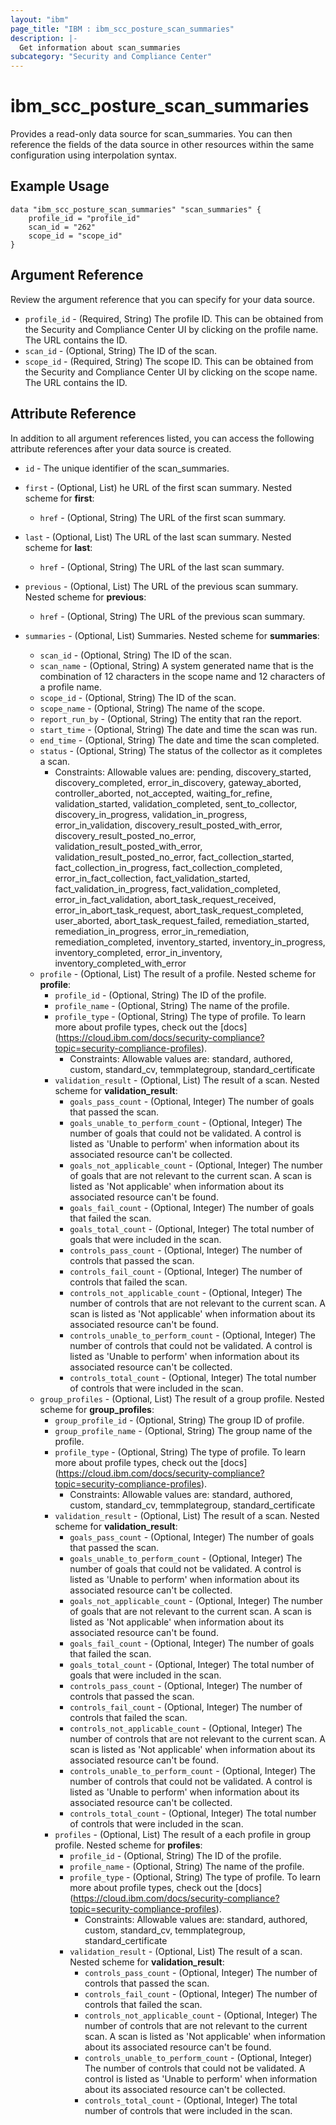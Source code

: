 ```yaml
---
layout: "ibm"
page_title: "IBM : ibm_scc_posture_scan_summaries"
description: |-
  Get information about scan_summaries
subcategory: "Security and Compliance Center"
---
```


# ibm_scc_posture_scan_summaries

Provides a read-only data source for scan_summaries. You can then reference the fields of the data source in other resources within the same configuration using interpolation syntax.

## Example Usage

```hcl
data "ibm_scc_posture_scan_summaries" "scan_summaries" {
	profile_id = "profile_id"
	scan_id = "262"
	scope_id = "scope_id"
}
```

## Argument Reference

Review the argument reference that you can specify for your data source.

* `profile_id` - (Required, String) The profile ID. This can be obtained from the Security and Compliance Center UI by clicking on the profile name. The URL contains the ID.
* `scan_id` - (Optional, String) The ID of the scan.
* `scope_id` - (Required, String) The scope ID. This can be obtained from the Security and Compliance Center UI by clicking on the scope name. The URL contains the ID.

## Attribute Reference

In addition to all argument references listed, you can access the following attribute references after your data source is created.

* `id` - The unique identifier of the scan_summaries.
* `first` - (Optional, List) he URL of the first scan summary.
Nested scheme for **first**:
	* `href` - (Optional, String) The URL of the first scan summary.

* `last` - (Optional, List) The URL of the last scan summary.
Nested scheme for **last**:
	* `href` - (Optional, String) The URL of the last scan summary.

* `previous` - (Optional, List) The URL of the previous scan summary.
Nested scheme for **previous**:
	* `href` - (Optional, String) The URL of the previous scan summary.

* `summaries` - (Optional, List) Summaries.
Nested scheme for **summaries**:
	* `scan_id` - (Optional, String) The ID of the scan.
	* `scan_name` - (Optional, String) A system generated name that is the combination of 12 characters in the scope name and 12 characters of a profile name.
	* `scope_id` - (Optional, String) The ID of the scan.
	* `scope_name` - (Optional, String) The name of the scope.
	* `report_run_by` - (Optional, String) The entity that ran the report.
	* `start_time` - (Optional, String) The date and time the scan was run.
	* `end_time` - (Optional, String) The date and time the scan completed.
	* `status` - (Optional, String) The status of the collector as it completes a scan.
	  * Constraints: Allowable values are: pending, discovery_started, discovery_completed, error_in_discovery, gateway_aborted, controller_aborted, not_accepted, waiting_for_refine, validation_started, validation_completed, sent_to_collector, discovery_in_progress, validation_in_progress, error_in_validation, discovery_result_posted_with_error, discovery_result_posted_no_error, validation_result_posted_with_error, validation_result_posted_no_error, fact_collection_started, fact_collection_in_progress, fact_collection_completed, error_in_fact_collection, fact_validation_started, fact_validation_in_progress, fact_validation_completed, error_in_fact_validation, abort_task_request_received, error_in_abort_task_request, abort_task_request_completed, user_aborted, abort_task_request_failed, remediation_started, remediation_in_progress, error_in_remediation, remediation_completed, inventory_started, inventory_in_progress, inventory_completed, error_in_inventory, inventory_completed_with_error
	* `profile` - (Optional, List) The result of a profile.
	Nested scheme for **profile**:
		* `profile_id` - (Optional, String) The ID of the profile.
		* `profile_name` - (Optional, String) The name of the profile.
		* `profile_type` - (Optional, String) The type of profile. To learn more about profile types, check out the [docs] (https://cloud.ibm.com/docs/security-compliance?topic=security-compliance-profiles).
		  * Constraints: Allowable values are: standard, authored, custom, standard_cv, temmplategroup, standard_certificate
		* `validation_result` - (Optional, List) The result of a scan.
		Nested scheme for **validation_result**:
			* `goals_pass_count` - (Optional, Integer) The number of goals that passed the scan.
			* `goals_unable_to_perform_count` - (Optional, Integer) The number of goals that could not be validated. A control is listed as 'Unable to perform' when information about its associated resource can't be collected.
			* `goals_not_applicable_count` - (Optional, Integer) The number of goals that are not relevant to the current scan. A scan is listed as 'Not applicable' when information about its associated resource can't be found.
			* `goals_fail_count` - (Optional, Integer) The number of goals that failed the scan.
			* `goals_total_count` - (Optional, Integer) The total number of goals that were included in the scan.
			* `controls_pass_count` - (Optional, Integer) The number of controls that passed the scan.
			* `controls_fail_count` - (Optional, Integer) The number of controls that failed the scan.
			* `controls_not_applicable_count` - (Optional, Integer) The number of controls that are not relevant to the current scan. A scan is listed as 'Not applicable' when information about its associated resource can't be found.
			* `controls_unable_to_perform_count` - (Optional, Integer) The number of controls that could not be validated. A control is listed as 'Unable to perform' when information about its associated resource can't be collected.
			* `controls_total_count` - (Optional, Integer) The total number of controls that were included in the scan.
	* `group_profiles` - (Optional, List) The result of a group profile.
	Nested scheme for **group_profiles**:
		* `group_profile_id` - (Optional, String) The group ID of profile.
		* `group_profile_name` - (Optional, String) The group name of the profile.
		* `profile_type` - (Optional, String) The type of profile. To learn more about profile types, check out the [docs] (https://cloud.ibm.com/docs/security-compliance?topic=security-compliance-profiles).
		  * Constraints: Allowable values are: standard, authored, custom, standard_cv, temmplategroup, standard_certificate
		* `validation_result` - (Optional, List) The result of a scan.
		Nested scheme for **validation_result**:
			* `goals_pass_count` - (Optional, Integer) The number of goals that passed the scan.
			* `goals_unable_to_perform_count` - (Optional, Integer) The number of goals that could not be validated. A control is listed as 'Unable to perform' when information about its associated resource can't be collected.
			* `goals_not_applicable_count` - (Optional, Integer) The number of goals that are not relevant to the current scan. A scan is listed as 'Not applicable' when information about its associated resource can't be found.
			* `goals_fail_count` - (Optional, Integer) The number of goals that failed the scan.
			* `goals_total_count` - (Optional, Integer) The total number of goals that were included in the scan.
			* `controls_pass_count` - (Optional, Integer) The number of controls that passed the scan.
			* `controls_fail_count` - (Optional, Integer) The number of controls that failed the scan.
			* `controls_not_applicable_count` - (Optional, Integer) The number of controls that are not relevant to the current scan. A scan is listed as 'Not applicable' when information about its associated resource can't be found.
			* `controls_unable_to_perform_count` - (Optional, Integer) The number of controls that could not be validated. A control is listed as 'Unable to perform' when information about its associated resource can't be collected.
			* `controls_total_count` - (Optional, Integer) The total number of controls that were included in the scan.
		* `profiles` - (Optional, List) The result of a each profile in group profile.
		Nested scheme for **profiles**:
			* `profile_id` - (Optional, String) The ID of the profile.
			* `profile_name` - (Optional, String) The name of the profile.
			* `profile_type` - (Optional, String) The type of profile. To learn more about profile types, check out the [docs] (https://cloud.ibm.com/docs/security-compliance?topic=security-compliance-profiles).
			  * Constraints: Allowable values are: standard, authored, custom, standard_cv, temmplategroup, standard_certificate
			* `validation_result` - (Optional, List) The result of a scan.
			Nested scheme for **validation_result**:
				* `controls_pass_count` - (Optional, Integer) The number of controls that passed the scan.
				* `controls_fail_count` - (Optional, Integer) The number of controls that failed the scan.
				* `controls_not_applicable_count` - (Optional, Integer) The number of controls that are not relevant to the current scan. A scan is listed as 'Not applicable' when information about its associated resource can't be found.
				* `controls_unable_to_perform_count` - (Optional, Integer) The number of controls that could not be validated. A control is listed as 'Unable to perform' when information about its associated resource can't be collected.
				* `controls_total_count` - (Optional, Integer) The total number of controls that were included in the scan.

